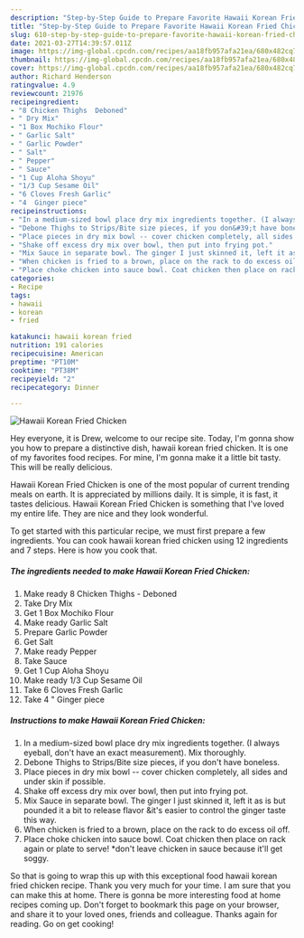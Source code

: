 ```yaml
---
description: "Step-by-Step Guide to Prepare Favorite Hawaii Korean Fried Chicken"
title: "Step-by-Step Guide to Prepare Favorite Hawaii Korean Fried Chicken"
slug: 610-step-by-step-guide-to-prepare-favorite-hawaii-korean-fried-chicken
date: 2021-03-27T14:39:57.011Z
image: https://img-global.cpcdn.com/recipes/aa18fb957afa21ea/680x482cq70/hawaii-korean-fried-chicken-recipe-main-photo.jpg
thumbnail: https://img-global.cpcdn.com/recipes/aa18fb957afa21ea/680x482cq70/hawaii-korean-fried-chicken-recipe-main-photo.jpg
cover: https://img-global.cpcdn.com/recipes/aa18fb957afa21ea/680x482cq70/hawaii-korean-fried-chicken-recipe-main-photo.jpg
author: Richard Henderson
ratingvalue: 4.9
reviewcount: 21976
recipeingredient:
- "8 Chicken Thighs  Deboned"
- " Dry Mix"
- "1 Box Mochiko Flour"
- " Garlic Salt"
- " Garlic Powder"
- " Salt"
- " Pepper"
- " Sauce"
- "1 Cup Aloha Shoyu"
- "1/3 Cup Sesame Oil"
- "6 Cloves Fresh Garlic"
- "4  Ginger piece"
recipeinstructions:
- "In a medium-sized bowl place dry mix ingredients together. (I always eyeball, don&#39;t have an exact measurement). Mix thoroughly."
- "Debone Thighs to Strips/Bite size pieces, if you don&#39;t have boneless."
- "Place pieces in dry mix bowl -- cover chicken completely, all sides and under skin if possible."
- "Shake off excess dry mix over bowl, then put into frying pot."
- "Mix Sauce in separate bowl. The ginger I just skinned it, left it as is but pounded it a bit to release flavor &amp;it&#39;s easier to control the ginger taste this way."
- "When chicken is fried to a brown, place on the rack to do excess oil off."
- "Place choke chicken into sauce bowl. Coat chicken then place on rack again or plate to serve! *don&#39;t leave chicken in sauce because it&#39;ll get soggy."
categories:
- Recipe
tags:
- hawaii
- korean
- fried

katakunci: hawaii korean fried 
nutrition: 191 calories
recipecuisine: American
preptime: "PT10M"
cooktime: "PT38M"
recipeyield: "2"
recipecategory: Dinner

---
```



![Hawaii Korean Fried Chicken](https://img-global.cpcdn.com/recipes/aa18fb957afa21ea/680x482cq70/hawaii-korean-fried-chicken-recipe-main-photo.jpg)

Hey everyone, it is Drew, welcome to our recipe site. Today, I'm gonna show you how to prepare a distinctive dish, hawaii korean fried chicken. It is one of my favorites food recipes. For mine, I'm gonna make it a little bit tasty. This will be really delicious.

Hawaii Korean Fried Chicken is one of the most popular of current trending meals on earth. It is appreciated by millions daily. It is simple, it is fast, it tastes delicious. Hawaii Korean Fried Chicken is something that I've loved my entire life. They are nice and they look wonderful.




To get started with this particular recipe, we must first prepare a few ingredients. You can cook hawaii korean fried chicken using 12 ingredients and 7 steps. Here is how you cook that.

<!--inarticleads1-->

##### The ingredients needed to make Hawaii Korean Fried Chicken:

1. Make ready 8 Chicken Thighs - Deboned
1. Take  Dry Mix
1. Get 1 Box Mochiko Flour
1. Make ready  Garlic Salt
1. Prepare  Garlic Powder
1. Get  Salt
1. Make ready  Pepper
1. Take  Sauce
1. Get 1 Cup Aloha Shoyu
1. Make ready 1/3 Cup Sesame Oil
1. Take 6 Cloves Fresh Garlic
1. Take 4 &#34; Ginger piece




<!--inarticleads2-->

##### Instructions to make Hawaii Korean Fried Chicken:

1. In a medium-sized bowl place dry mix ingredients together. (I always eyeball, don&#39;t have an exact measurement). Mix thoroughly.
1. Debone Thighs to Strips/Bite size pieces, if you don&#39;t have boneless.
1. Place pieces in dry mix bowl -- cover chicken completely, all sides and under skin if possible.
1. Shake off excess dry mix over bowl, then put into frying pot.
1. Mix Sauce in separate bowl. The ginger I just skinned it, left it as is but pounded it a bit to release flavor &amp;it&#39;s easier to control the ginger taste this way.
1. When chicken is fried to a brown, place on the rack to do excess oil off.
1. Place choke chicken into sauce bowl. Coat chicken then place on rack again or plate to serve! *don&#39;t leave chicken in sauce because it&#39;ll get soggy.




So that is going to wrap this up with this exceptional food hawaii korean fried chicken recipe. Thank you very much for your time. I am sure that you can make this at home. There is gonna be more interesting food at home recipes coming up. Don't forget to bookmark this page on your browser, and share it to your loved ones, friends and colleague. Thanks again for reading. Go on get cooking!
